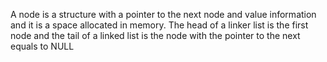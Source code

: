 A node is a structure with a pointer to the next node and value information and it is a space allocated in memory. The head of a linker list is the first node and the tail of a linked list is the node with the pointer to the next equals to NULL
